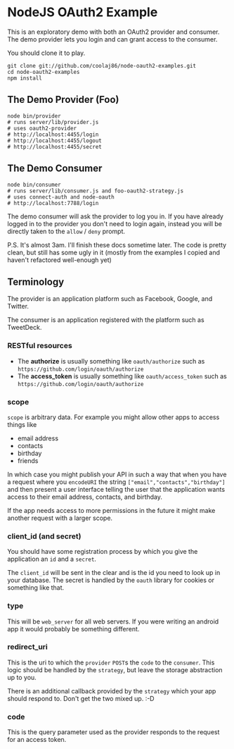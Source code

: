 NodeJS OAuth2 Example
===

This is an exploratory demo with both an OAuth2 provider and consumer.
The demo provider lets you login and can grant access to the consumer.

You should clone it to play.

    git clone git://github.com/coolaj86/node-oauth2-examples.git
    cd node-oauth2-examples
    npm install

The Demo Provider (Foo)
---

    node bin/provider
    # runs server/lib/provider.js
    # uses oauth2-provider
    # http://localhost:4455/login
    # http://localhost:4455/logout
    # http://localhost:4455/secret

The Demo Consumer
---

    node bin/consumer
    # runs server/lib/consumer.js and foo-oauth2-strategy.js
    # uses connect-auth and node-oauth
    # http://localhost:7788/login

The demo consumer will ask the provider to log you in.
If you have already logged in to the provider you don't need to login again,
instead you will be directly taken to the `allow` / `deny` prompt.

P.S. It's almost 3am. I'll finish these docs sometime later.
The code is pretty clean, but still has some ugly in it
(mostly from the examples I copied and haven't refactored well-enough yet)

Terminology
---

The provider is an application platform such as Facebook, Google, and Twitter.

The consumer is an application registered with the platform such as TweetDeck.

### RESTful resources

  * The **authorize** is usually something like `oauth/authorize` such as `https://github.com/login/oauth/authorize`
  * The **access_token** is usually something like `oauth/access_token` such as `https://github.com/login/oauth/authorize`

### scope

`scope` is arbitrary data. For example you might allow other apps to access things like
  
  * email address
  * contacts
  * birthday
  * friends

In which case you might publish your API in such a way that when you have a request where
you `encodeURI` the string `["email","contacts","birthday"]` and then present a user interface
telling the user that the application wants access to their email address, contacts, and birthday.

If the app needs access to more permissions in the future it might make another request with a larger scope.

### client\_id (and secret)

You should have some registration process by which you give the application an `id` and a `secret`.

The `client_id` will be sent in the clear and is the id you need to look up in your database.
The secret is handled by the `oauth` library for cookies or something like that.

### type

This will be `web_server` for all web servers.
If you were writing an android app it would probably be something different.

### redirect_uri

This is the uri to which the `provider` `POST`s the `code` to the `consumer`.
This logic should be handled by the `strategy`, but leave the storage abstraction up to you.

There is an additional callback provided by the `strategy` which your app should respond to.
Don't get the two mixed up. :-D

### code

This is the query parameter used as the provider responds to the request for an access token.
